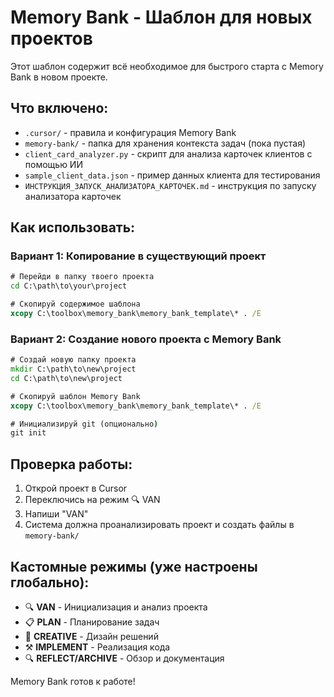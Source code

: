 # Memory Bank - Шаблон для новых проектов

Этот шаблон содержит всё необходимое для быстрого старта с Memory Bank в новом проекте.

## Что включено:

- `.cursor/` - правила и конфигурация Memory Bank
- `memory-bank/` - папка для хранения контекста задач (пока пустая)
- `client_card_analyzer.py` - скрипт для анализа карточек клиентов с помощью ИИ
- `sample_client_data.json` - пример данных клиента для тестирования
- `ИНСТРУКЦИЯ_ЗАПУСК_АНАЛИЗАТОРА_КАРТОЧЕК.md` - инструкция по запуску анализатора карточек

## Как использовать:

### Вариант 1: Копирование в существующий проект
```cmd
# Перейди в папку твоего проекта
cd C:\path\to\your\project

# Скопируй содержимое шаблона
xcopy C:\toolbox\memory_bank\memory_bank_template\* . /E
```

### Вариант 2: Создание нового проекта с Memory Bank
```cmd
# Создай новую папку проекта
mkdir C:\path\to\new\project
cd C:\path\to\new\project

# Скопируй шаблон Memory Bank
xcopy C:\toolbox\memory_bank\memory_bank_template\* . /E

# Инициализируй git (опционально)
git init
```

## Проверка работы:

1. Открой проект в Cursor
2. Переключись на режим 🔍 VAN
3. Напиши "VAN"
4. Система должна проанализировать проект и создать файлы в `memory-bank/`

## Кастомные режимы (уже настроены глобально):

- 🔍 **VAN** - Инициализация и анализ проекта
- 📋 **PLAN** - Планирование задач  
- 🎨 **CREATIVE** - Дизайн решений
- ⚒️ **IMPLEMENT** - Реализация кода
- 🔍 **REFLECT/ARCHIVE** - Обзор и документация

Memory Bank готов к работе! 